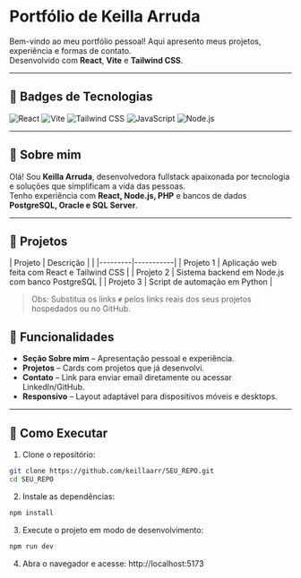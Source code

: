 # Portfólio de Keilla Arruda

Bem-vindo ao meu portfólio pessoal! Aqui apresento meus projetos, experiência e formas de contato.  
Desenvolvido com **React**, **Vite** e **Tailwind CSS**.

---

## 🔹 Badges de Tecnologias

![React](https://img.shields.io/badge/React-61DAFB?style=for-the-badge&logo=react&logoColor=black)
![Vite](https://img.shields.io/badge/Vite-646CFF?style=for-the-badge&logo=vite&logoColor=white)
![Tailwind CSS](https://img.shields.io/badge/Tailwind_CSS-38B2AC?style=for-the-badge&logo=tailwind-css&logoColor=white)
![JavaScript](https://img.shields.io/badge/JavaScript-F7DF1E?style=for-the-badge&logo=javascript&logoColor=black)
![Node.js](https://img.shields.io/badge/Node.js-339933?style=for-the-badge&logo=node.js&logoColor=white)

---

## 🔹 Sobre mim

Olá! Sou **Keilla Arruda**, desenvolvedora fullstack apaixonada por tecnologia e soluções que simplificam a vida das pessoas.  
Tenho experiência com **React, Node.js, PHP** e bancos de dados **PostgreSQL, Oracle e SQL Server**.

---

## 🔹 Projetos

| Projeto | Descrição |  |
|---------|-----------|
| Projeto 1 | Aplicação web feita com React e Tailwind CSS |
| Projeto 2 | Sistema backend em Node.js com banco PostgreSQL |
| Projeto 3 | Script de automação em Python |

> Obs: Substitua os links `#` pelos links reais dos seus projetos hospedados ou no GitHub.


## 🔹 Funcionalidades

- **Seção Sobre mim** – Apresentação pessoal e experiência.
- **Projetos** – Cards com projetos que já desenvolvi.
- **Contato** – Link para enviar email diretamente ou acessar LinkedIn/GitHub.
- **Responsivo** – Layout adaptável para dispositivos móveis e desktops.

---

## 🔹 Como Executar

1. Clone o repositório:

```bash
git clone https://github.com/keillaarr/SEU_REPO.git
cd SEU_REPO
````
2. Instale as dependências:
   
```bash
npm install
````

3. Execute o projeto em modo de desenvolvimento:

```bash
npm run dev
````
4. Abra o navegador e acesse:
http://localhost:5173

